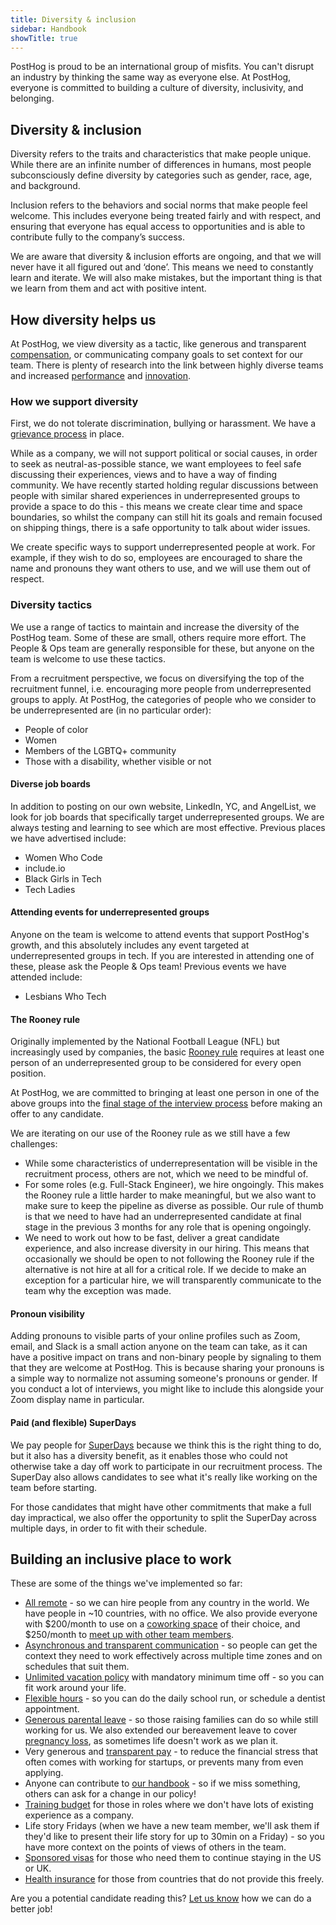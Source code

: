 ```yaml
---
title: Diversity & inclusion
sidebar: Handbook
showTitle: true
---
```


PostHog is proud to be an international group of misfits. You can't disrupt an industry by thinking the same way as everyone else. At PostHog, everyone is committed to building a culture of diversity, inclusivity, and belonging.

## Diversity & inclusion

Diversity refers to the traits and characteristics that make people unique. While there are an infinite number of differences in humans, most people subconsciously define diversity by categories such as gender, race, age, and background.

Inclusion refers to the behaviors and social norms that make people feel welcome. This includes everyone being treated fairly and with respect, and ensuring that everyone has equal access to opportunities and is able to contribute fully to the company’s success.  

We are aware that diversity & inclusion efforts are ongoing, and that we will never have it all figured out and ‘done’. This means we need to constantly learn and iterate. We will also make mistakes, but the important thing is that we learn from them and act with positive intent. 

## How diversity helps us

At PostHog, we view diversity as a tactic, like generous and transparent [compensation](https://posthog.com/handbook/people/compensation#how-it-works), or communicating company goals to set context for our team. There is plenty of research into the link between highly diverse teams and increased [performance](https://www.ucdenver.edu/docs/librariesprovider68/default-document-library/jmna-articles-bonuscontent-2.pdf?Status=Temp&sfvrsn=84c0fb9_2) and [innovation](https://www.bcg.com/en-us/publications/2018/how-diverse-leadership-teams-boost-innovation). 

### How we support diversity

First, we do not tolerate discrimination, bullying or harassment. We have a [grievance process](../people/grievances) in place.

While as a company, we will not support political or social causes, in order to seek as neutral-as-possible stance, we want employees to feel safe discussing their experiences, views and to have a way of finding community. We have recently started holding regular discussions between people with similar shared experiences in underrepresented groups to provide a space to do this - this means we create clear time and space boundaries, so whilst the company can still hit its goals and remain focused on shipping things, there is a safe opportunity to talk about wider issues.

We create specific ways to support underrepresented people at work. For example, if they wish to do so, employees are encouraged to share the name and pronouns they want others to use, and we will use them out of respect.

### Diversity tactics

We use a range of tactics to maintain and increase the diversity of the PostHog team. Some of these are small, others require more effort. The People & Ops team are generally responsible for these, but anyone on the team is welcome to use these tactics.

From a recruitment perspective, we focus on diversifying the top of the recruitment funnel, i.e. encouraging more people from underrepresented groups to apply. At PostHog, the categories of people who we consider to be underrepresented are (in no particular order):

* People of color
* Women
* Members of the LGBTQ+ community
* Those with a disability, whether visible or not

#### Diverse job boards

In addition to posting on our own website, LinkedIn, YC, and AngelList, we look for job boards that specifically target underrepresented groups. We are always testing and learning to see which are most effective. Previous places we have advertised include: 

- Women Who Code
- include.io
- Black Girls in Tech
- Tech Ladies

#### Attending events for underrepresented groups

Anyone on the team is welcome to attend events that support PostHog's growth, and this absolutely includes any event targeted at underrepresented groups in tech. If you are interested in attending one of these, please ask the People & Ops team! Previous events we have attended include:

- Lesbians Who Tech

#### The Rooney rule

Originally implemented by the National Football League (NFL) but increasingly used by companies, the basic [Rooney rule](https://en.wikipedia.org/wiki/Rooney_Rule) requires at least one person of an underrepresented group to be considered for every open position.

At PostHog, we are committed to bringing at least one person in one of the above groups into the [final stage of the interview process](/handbook/people/hiring-process/#posthog-superday) before making an offer to any candidate. 

We are iterating on our use of the Rooney rule as we still have a few challenges:

* While some characteristics of underrepresentation will be visible in the recruitment process, others are not, which we need to be mindful of. 
* For some roles (e.g. Full-Stack Engineer), we hire ongoingly. This makes the Rooney rule a little harder to make meaningful, but we also want to make sure to keep the pipeline as diverse as possible. Our rule of thumb is that we need to have had an underrepresented candidate at final stage in the previous 3 months for any role that is opening ongoingly. 
* We need to work out how to be fast, deliver a great candidate experience, and also increase diversity in our hiring. This means that occasionally we should be open to not following the Rooney rule if the alternative is not hire at all for a critical role. If we decide to make an exception for a particular hire, we will transparently communicate to the team why the exception was made.

#### Pronoun visibility

Adding pronouns to visible parts of your online profiles such as Zoom, email, and Slack is a small action anyone on the team can take, as it can have a positive impact on trans and non-binary people by signaling to them that they are welcome at PostHog. This is because sharing your pronouns is a simple way to normalize not assuming someone's pronouns or gender. If you conduct a lot of interviews, you might like to include this alongside your Zoom display name in particular. 

#### Paid (and flexible) SuperDays

We pay people for [SuperDays](/careers/#the-process) because we think this is the right thing to do, but it also has a diversity benefit, as it enables those who could not otherwise take a day off work to participate in our recruitment process. The SuperDay also allows candidates to see what it's really like working on the team before starting. 

For those candidates that might have other commitments that make a full day impractical, we also offer the opportunity to split the SuperDay across multiple days, in order to fit with their schedule.

## Building an inclusive place to work

These are some of the things we've implemented so far:

* [All remote](/handbook/company/team) - so we can hire people from any country in the world. We have people in ~10 countries, with no office. We also provide everyone  with $200/month to use on a [coworking space](/handbook/people/spending-money/#work-space) of their choice, and $250/month to [meet up with other team members](/handbook/people/spending-money/#meetups). 
* [Asynchronous and transparent communication](/handbook/company/communication) - so people can get the context they need to work effectively across multiple time zones and on schedules that suit them.
* [Unlimited vacation policy](/handbook/people/time-off/#permissionless-time-off) with mandatory minimum time off - so you can fit work around your life.
* [Flexible hours](/handbook/people/time-off#flexible-working) - so you can do the daily school run, or schedule a dentist appointment. 
* [Generous parental leave](/handbook/people/time-off/#parental-leave) - so those raising families can do so while still working for us. We also extended our bereavement leave to cover [pregnancy loss](/handbook/people/time-off#bereavements--child-loss), as sometimes life doesn't work as we plan it.
* Very generous and [transparent pay](/handbook/people/compensation) - to reduce the financial stress that often comes with working for startups, or prevents many from even applying.
* Anyone can contribute to [our handbook](/handbook/) - so if we miss something, others can ask for a change in our policy! 
* [Training budget](/handbook/people/training/#training-budget) for those in roles where we don't have lots of existing experience as a company.
* Life story Fridays (when we have a new team member, we'll ask them if they'd like to present their life story for up to 30min on a Friday) - so you have more context on the points of views of others in the team.
* [Sponsored visas](/handbook/people/hiring-process/#visa-sponsorship) for those who need them to continue staying in the US or UK.
* [Health insurance](/handbook/people/benefits/#pension-and-401k-contributions) for those from countries that do not provide this freely.

Are you a potential candidate reading this? [Let us know](mailto:careers@posthog.com) how we can do a better job!
